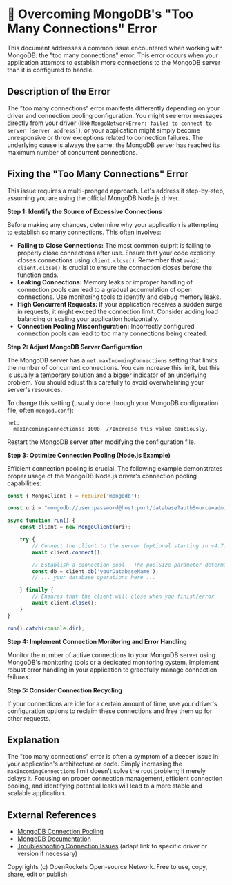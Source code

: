 # 🐞 Overcoming MongoDB's "Too Many Connections" Error


This document addresses a common issue encountered when working with MongoDB: the "too many connections" error.  This error occurs when your application attempts to establish more connections to the MongoDB server than it is configured to handle.

## Description of the Error

The "too many connections" error manifests differently depending on your driver and connection pooling configuration.  You might see error messages directly from your driver (like `MongoNetworkError: failed to connect to server [server address]`), or your application might simply become unresponsive or throw exceptions related to connection failures.  The underlying cause is always the same: the MongoDB server has reached its maximum number of concurrent connections.


## Fixing the "Too Many Connections" Error

This issue requires a multi-pronged approach. Let's address it step-by-step, assuming you are using the official MongoDB Node.js driver.

**Step 1: Identify the Source of Excessive Connections**

Before making any changes, determine why your application is attempting to establish so many connections.  This often involves:

* **Failing to Close Connections:**  The most common culprit is failing to properly close connections after use.  Ensure that your code explicitly closes connections using `client.close()`.  Remember that `await client.close()` is crucial to ensure the connection closes before the function ends.
* **Leaking Connections:**  Memory leaks or improper handling of connection pools can lead to a gradual accumulation of open connections. Use monitoring tools to identify and debug memory leaks.
* **High Concurrent Requests:**  If your application receives a sudden surge in requests, it might exceed the connection limit.  Consider adding load balancing or scaling your application horizontally.
* **Connection Pooling Misconfiguration:** Incorrectly configured connection pools can lead to too many connections being created.


**Step 2: Adjust MongoDB Server Configuration**

The MongoDB server has a `net.maxIncomingConnections` setting that limits the number of concurrent connections.  You can increase this limit, but this is usually a temporary solution and a bigger indicator of an underlying problem. You should adjust this carefully to avoid overwhelming your server's resources.

To change this setting (usually done through your MongoDB configuration file, often `mongod.conf`):

```
net:
  maxIncomingConnections: 1000  //Increase this value cautiously.
```

Restart the MongoDB server after modifying the configuration file.


**Step 3: Optimize Connection Pooling (Node.js Example)**

Efficient connection pooling is crucial.  The following example demonstrates proper usage of the MongoDB Node.js driver's connection pooling capabilities:

```javascript
const { MongoClient } = require('mongodb');

const uri = "mongodb://user:password@host:port/database?authSource=admin"; //Replace with your connection string

async function run() {
    const client = new MongoClient(uri);

    try {
        // Connect the client to the server	(optional starting in v4.7)
        await client.connect();

        // Establish a connection pool.  The poolSize parameter determines how many connections the client can maintain.
        const db = client.db('yourDatabaseName');
        // ... your database operations here ...

    } finally {
        // Ensures that the client will close when you finish/error
        await client.close();
    }
}

run().catch(console.dir);
```

**Step 4: Implement Connection Monitoring and Error Handling**

Monitor the number of active connections to your MongoDB server using MongoDB's monitoring tools or a dedicated monitoring system. Implement robust error handling in your application to gracefully manage connection failures.

**Step 5: Consider Connection Recycling**

If your connections are idle for a certain amount of time, use your driver's configuration options to reclaim these connections and free them up for other requests.


## Explanation

The "too many connections" error is often a symptom of a deeper issue in your application's architecture or code.  Simply increasing the `maxIncomingConnections` limit doesn't solve the root problem; it merely delays it.  Focusing on proper connection management, efficient connection pooling, and identifying potential leaks will lead to a more stable and scalable application.


## External References

* [MongoDB Connection Pooling](https://www.mongodb.com/docs/drivers/node/current/fundamentals/connections/#connection-pooling)
* [MongoDB Documentation](https://www.mongodb.com/docs/)
* [Troubleshooting Connection Issues](https://www.mongodb.com/docs/manual/tutorial/troubleshoot-connection-problems/) (adapt link to specific driver or version if necessary)



Copyrights (c) OpenRockets Open-source Network. Free to use, copy, share, edit or publish.

